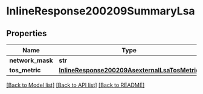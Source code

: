 # InlineResponse200209SummaryLsa

## Properties
Name | Type | Description | Notes
------------ | ------------- | ------------- | -------------
**network_mask** | **str** |  | [optional] 
**tos_metric** | [**InlineResponse200209AsexternalLsaTosMetric**](InlineResponse200209AsexternalLsaTosMetric.md) |  | [optional] 

[[Back to Model list]](../README.md#documentation-for-models) [[Back to API list]](../README.md#documentation-for-api-endpoints) [[Back to README]](../README.md)

